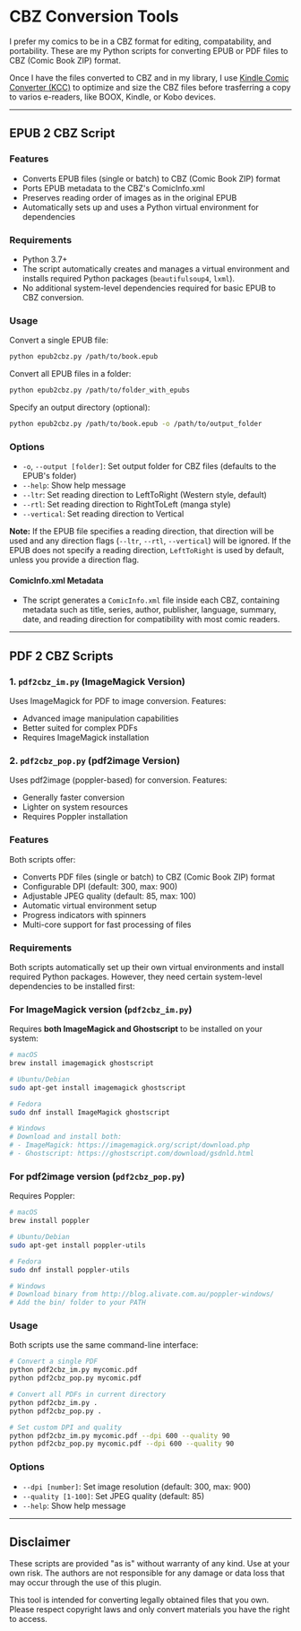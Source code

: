 # CBZ Conversion Tools

I prefer my comics to be in a CBZ format for editing, compatability, and portability. These are my Python scripts for converting EPUB or PDF files to CBZ (Comic Book ZIP) format. 

Once I have the files converted to CBZ and in my library, I use [Kindle Comic Converter (KCC)][1] to optimize and size the CBZ files before trasferring a copy to varios e-readers, like BOOX, Kindle, or Kobo devices.

---

## EPUB 2 CBZ Script

### Features
- Converts EPUB files (single or batch) to CBZ (Comic Book ZIP) format
- Ports EPUB metadata to the CBZ's ComicInfo.xml 
- Preserves reading order of images as in the original EPUB
- Automatically sets up and uses a Python virtual environment for dependencies

### Requirements
- Python 3.7+
- The script automatically creates and manages a virtual environment and installs required Python packages (`beautifulsoup4`, `lxml`).
- No additional system-level dependencies required for basic EPUB to CBZ conversion.

### Usage
Convert a single EPUB file:
```bash
python epub2cbz.py /path/to/book.epub
```

Convert all EPUB files in a folder:
```bash
python epub2cbz.py /path/to/folder_with_epubs
```

Specify an output directory (optional):
```bash
python epub2cbz.py /path/to/book.epub -o /path/to/output_folder
```

### Options
- `-o`, `--output [folder]`: Set output folder for CBZ files (defaults to the EPUB's folder)
- `--help`: Show help message  
- `--ltr`: Set reading direction to LeftToRight (Western style, default)
- `--rtl`: Set reading direction to RightToLeft (manga style)
- `--vertical`: Set reading direction to Vertical
  
__Note:__ If the EPUB file specifies a reading direction, that direction will be used and any direction flags (`--ltr`, `--rtl`, `--vertical`) will be ignored. If the EPUB does not specify a reading direction, `LeftToRight` is used by default, unless you provide a direction flag.

#### ComicInfo.xml Metadata
- The script generates a `ComicInfo.xml` file inside each CBZ, containing metadata such as title, series, author, publisher, language, summary, date, and reading direction for compatibility with most comic readers.

---

## PDF 2 CBZ Scripts

### 1. `pdf2cbz_im.py` (ImageMagick Version)
Uses ImageMagick for PDF to image conversion. Features:
- Advanced image manipulation capabilities
- Better suited for complex PDFs
- Requires ImageMagick installation

### 2. `pdf2cbz_pop.py` (pdf2image Version)
Uses pdf2image (poppler-based) for conversion. Features:
- Generally faster conversion
- Lighter on system resources
- Requires Poppler installation

### Features
Both scripts offer:
- Converts PDF files (single or batch) to CBZ (Comic Book ZIP) format
- Configurable DPI (default: 300, max: 900)
- Adjustable JPEG quality (default: 85, max: 100)
- Automatic virtual environment setup
- Progress indicators with spinners
- Multi-core support for fast processing of files

### Requirements
Both scripts automatically set up their own virtual environments and install required Python packages. However, they need certain system-level dependencies to be installed first:

### For ImageMagick version (`pdf2cbz_im.py`)
Requires **both ImageMagick and Ghostscript** to be installed on your system:

```bash
# macOS
brew install imagemagick ghostscript

# Ubuntu/Debian
sudo apt-get install imagemagick ghostscript

# Fedora
sudo dnf install ImageMagick ghostscript

# Windows
# Download and install both:
# - ImageMagick: https://imagemagick.org/script/download.php
# - Ghostscript: https://ghostscript.com/download/gsdnld.html
```

### For pdf2image version (`pdf2cbz_pop.py`)
Requires Poppler:
```bash
# macOS
brew install poppler

# Ubuntu/Debian
sudo apt-get install poppler-utils

# Fedora
sudo dnf install poppler-utils

# Windows
# Download binary from http://blog.alivate.com.au/poppler-windows/
# Add the bin/ folder to your PATH
```

### Usage

Both scripts use the same command-line interface:

```bash
# Convert a single PDF
python pdf2cbz_im.py mycomic.pdf
python pdf2cbz_pop.py mycomic.pdf

# Convert all PDFs in current directory
python pdf2cbz_im.py .
python pdf2cbz_pop.py .

# Set custom DPI and quality
python pdf2cbz_im.py mycomic.pdf --dpi 600 --quality 90
python pdf2cbz_pop.py mycomic.pdf --dpi 600 --quality 90
```

### Options

- `--dpi [number]`: Set image resolution (default: 300, max: 900)
- `--quality [1-100]`: Set JPEG quality (default: 85)
- `--help`: Show help message

---

## Disclaimer

These scripts are provided "as is" without warranty of any kind. Use at your own risk. The authors are not responsible for any damage or data loss that may occur through the use of this plugin.

This tool is intended for converting legally obtained files that you own. Please respect copyright laws and only convert materials you have the right to access.

[1]:	https://github.com/ciromattia/kcc
